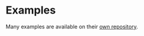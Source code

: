 # Examples

Many examples are available on their [own repository](https://github.com/fabiofenoglio/goll-examples).